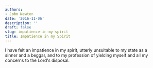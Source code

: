 ```yaml
---
authors:
- John Newton
date: '2016-11-06'
description: ''
draft: false
slug: impatience-in-my-spirit
title: Impatience in my Spirit
---
```

I have felt an impatience in my spirit, utterly unsuitable to my state as a sinner and a beggar, and to my profession of yielding myself and all my concerns to the Lord's disposal.




